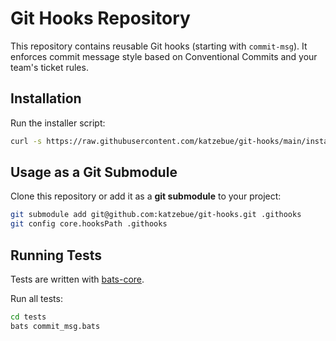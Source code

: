 # Git Hooks Repository

This repository contains reusable Git hooks (starting with `commit-msg`).
It enforces commit message style based on Conventional Commits and your team's ticket rules.

## Installation

Run the installer script:

```bash
curl -s https://raw.githubusercontent.com/katzebue/git-hooks/main/install.sh | bash
```

## Usage as a Git Submodule
Clone this repository or add it as a **git submodule** to your project:

```bash
git submodule add git@github.com:katzebue/git-hooks.git .githooks
git config core.hooksPath .githooks
```

## Running Tests

Tests are written with [bats-core](https://github.com/bats-core/bats-core).

Run all tests:

```bash
cd tests
bats commit_msg.bats
```
